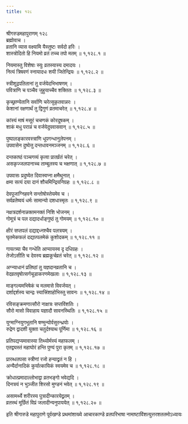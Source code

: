 ```yaml
---
title: १२८

---
```

श्रीगरुडमहापुराणम् १२८  
ब्रह्मोवाच ।  
व्रतानि व्यास वक्ष्यामि यैस्तुष्टः सर्वदो हरिः ।  
शास्त्रोदितो हि नियमो व्रतं तच्च तपो मतम् ॥ १,१२८.१ ॥  
  
नियमास्तु विशेषाः स्युः व्रतस्यास्य दमादयः ।  
नित्यं त्रिषवणं स्नायादधः शयी जितेन्द्रियः ॥ १,१२८.२ ॥  
  
स्त्रीशूद्रपतितानां तु वर्जयेदभिभाषणम् ।  
पवित्राणि च पञ्चैव जुहुयाच्चैव शक्तितः ॥ १,१२८.३ ॥  
  
कृच्छ्राण्येतानि सर्वाणि चरेत्सुकृतवान्नरः ।  
केशानां रक्षणार्थं तु द्विगुणं व्रतमाचरेत् ॥ १,१२८.४ ॥  
  
कांस्यं माषं मसूरं चचणकं कोरदूषकम् ।  
शाकं मधु परान्नं च वर्जयेदुपवासवान् ॥ १,१२८.५ ॥  
  
पुष्पालङ्कारवस्त्राणि धूपगन्धानुलेपनम् ।  
उपवासेन दुष्येत्तु दन्तधावनमञ्जनम् ॥ १,१२८.६ ॥  
  
दन्तकाष्ठं पञ्चगव्यं कृत्वा प्रातर्व्रतं चरेत् ।  
असकृज्जलपानाच्च ताम्बूलस्य च भक्षणात् ॥ १,१२८.७ ॥  
  
उपवासः प्रदुष्येत दिवास्वप्ना क्षमैथुनात् ।  
क्षमा सत्यं दया दानं शौचमिन्द्रियनिग्रहः ॥ १,१२८.८ ॥  
  
देवपूजाग्निहवने सन्तोषोस्तेयमेव च ।  
सर्वव्रतेष्वयं धर्मः सामान्यो दशधास्मृतः ॥ १,१२८.९ ॥  
  
नक्षत्रदर्शनान्नक्तमनक्तं निशि भोजनम् ।  
गोमूत्रं च पल दद्यादर्धाङ्गुष्ठं तु गोमयम् ॥ १,१२८.१० ॥  
  
क्षीरं सप्तपलं दद्याद्दध्नश्चैव पलत्रयम् ।  
घृतमेकफलं दद्यात्पलमेकं कुशोदकम् ॥ १,१२८.११ ॥  
  
गायत्त्र्या चैव गन्धेति आप्यायस्व दृ दधिग्रहः ।  
तेजोऽसीति च देवस्य ब्रह्मकूर्चव्रतं चरेत् ॥ १,१२८.१२ ॥  
  
अग्न्याधानं प्रतिष्ठां तु यज्ञदानव्रतानि च ।  
वेदव्रतवृषोत्सर्गचूडाकरणमेखलाः ॥ १,१२८.१३ ॥  
  
माङ्गल्यमभिषेकं च मलमासे विवर्जयत् ।  
दर्शाद्दर्शस्य चान्द्रः स्यात्त्रिंशाहोभिस्तु सावनः ॥ १,१२८.१४ ॥  
  
रविसङ्क्रमणात्सौरो नाक्षत्रः सप्तविंशतिः ।  
सौरो मासो विवाहाय यज्ञादौ सावनस्थितिः ॥ १,१२८.१५ ॥  
  
युग्माग्नियुगभूतानि षण्मुन्योर्वसुरन्ध्रयोः ।  
रुद्रेण द्वादशी युक्ता चतुर्दश्याथ पूर्णिमा ॥ १,१२८.१६ ॥  
  
प्रतिपद्यप्यमावास्या तिथ्योर्मस्यं महाफलम् ।  
एतद्व्यस्तं महाघोरं हन्ति पुण्यं पुरा कृतम् ॥ १,१२८.१७ ॥  
  
प्रारब्धतपसा स्त्रीणां रजो हन्याद्व्रतं न हि ।  
अन्यैर्दानादिकं कुर्यात्कायिकं स्वयमेव च ॥ १,१२८.१८ ॥  
  
क्रोधात्प्रमादाल्लोभाद्वा व्रतभङ्गो भवेद्यदि ।  
दिनत्रयं न भुञ्जीत शिरसो मुण्डनं भवेत् ॥ १,१२८.१९ ॥  
  
असामर्थ्ये शरीरस्य पुत्रादीन्कारयेद्व्रतम् ।  
व्रतस्थं मूर्छितं विप्रं जलादीन्यनुपाययेत् ॥ १,१२८.२० ॥  
  
इति श्रीगारुडे महापुराणे पूर्वखण्डे प्रथमांशाख्ये आचारकाण्डे व्रतपरिभाषा नामाष्टाविंशत्युत्तरशततमोऽध्यायः